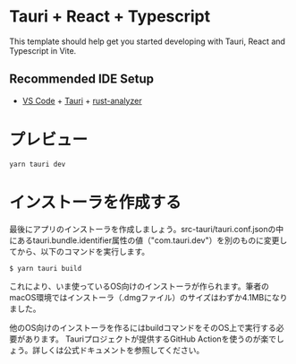# Tauri + React + Typescript

This template should help get you started developing with Tauri, React and Typescript in Vite.

## Recommended IDE Setup

- [VS Code](https://code.visualstudio.com/) + [Tauri](https://marketplace.visualstudio.com/items?itemName=tauri-apps.tauri-vscode) + [rust-analyzer](https://marketplace.visualstudio.com/items?itemName=rust-lang.rust-analyzer)

# プレビュー
```
yarn tauri dev
```


# インストーラを作成する
最後にアプリのインストーラを作成しましょう。src-tauri/tauri.conf.jsonの中にあるtauri.bundle.identifier属性の値（"com.tauri.dev"）を別のものに変更してから、以下のコマンドを実行します。

```
$ yarn tauri build
```
これにより、いま使っているOS向けのインストーラが作られます。筆者のmacOS環境ではインストーラ（.dmgファイル）のサイズはわずか4.1MBになりました。

他のOS向けのインストーラを作るにはbuildコマンドをそのOS上で実行する必要があります。
Tauriプロジェクトが提供するGitHub Actionを使うのが楽でしょう。詳しくは公式ドキュメントを参照してください。

